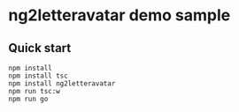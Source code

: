 # ng2letteravatar demo sample

## Quick start

```
npm install
npm install tsc
npm install ng2letteravatar 
npm run tsc:w
npm run go

```
